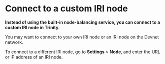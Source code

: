 # Connect to a custom IRI node

**Instead of using the built-in node-balancing service, you can connect to a custom IRI node in Trinity.**

You may want to connect to your own IRI node or an IRI node on the Devnet network.

To connect to a different IRI node, go to **Settings** > **Node**, and enter the URL or IP address of an IRI node.